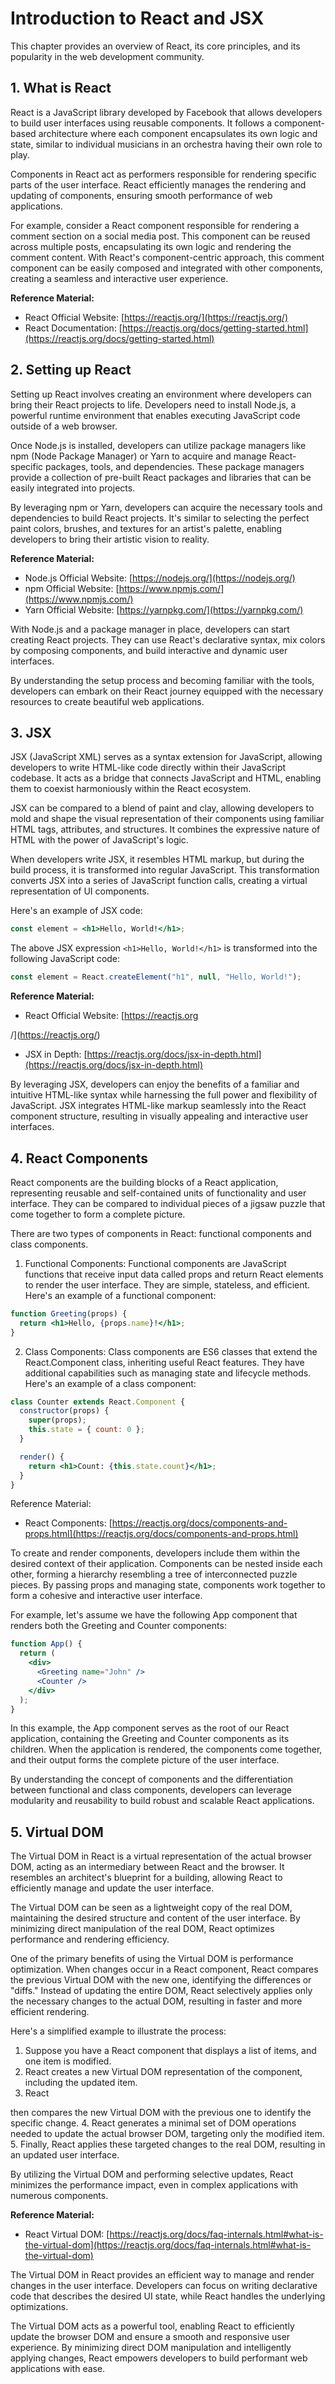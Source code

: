 # Introduction to React and JSX

This chapter provides an overview of React, its core principles, and its popularity in the web development community.

## 1. What is React

React is a JavaScript library developed by Facebook that allows developers to build user interfaces using reusable components. It follows a component-based architecture where each component encapsulates its own logic and state, similar to individual musicians in an orchestra having their own role to play.

Components in React act as performers responsible for rendering specific parts of the user interface. React efficiently manages the rendering and updating of components, ensuring smooth performance of web applications.

For example, consider a React component responsible for rendering a comment section on a social media post. This component can be reused across multiple posts, encapsulating its own logic and rendering the comment content. With React's component-centric approach, this comment component can be easily composed and integrated with other components, creating a seamless and interactive user experience.

**Reference Material:**
- React Official Website: [https://reactjs.org/](https://reactjs.org/)
- React Documentation: [https://reactjs.org/docs/getting-started.html](https://reactjs.org/docs/getting-started.html)


## 2. Setting up React

Setting up React involves creating an environment where developers can bring their React projects to life. Developers need to install Node.js, a powerful runtime environment that enables executing JavaScript code outside of a web browser.

Once Node.js is installed, developers can utilize package managers like npm (Node Package Manager) or Yarn to acquire and manage React-specific packages, tools, and dependencies. These package managers provide a collection of pre-built React packages and libraries that can be easily integrated into projects.

By leveraging npm or Yarn, developers can acquire the necessary tools and dependencies to build React projects. It's similar to selecting the perfect paint colors, brushes, and textures for an artist's palette, enabling developers to bring their artistic vision to reality.

**Reference Material:**
- Node.js Official Website: [https://nodejs.org/](https://nodejs.org/)
- npm Official Website: [https://www.npmjs.com/](https://www.npmjs.com/)
- Yarn Official Website: [https://yarnpkg.com/](https://yarnpkg.com/)

With Node.js and a package manager in place, developers can start creating React projects. They can use React's declarative syntax, mix colors by composing components, and build interactive and dynamic user interfaces.

By understanding the setup process and becoming familiar with the tools, developers can embark on their React journey equipped with the necessary resources to create beautiful web applications.


## 3. JSX

JSX (JavaScript XML) serves as a syntax extension for JavaScript, allowing developers to write HTML-like code directly within their JavaScript codebase. It acts as a bridge that connects JavaScript and HTML, enabling them to coexist harmoniously within the React ecosystem.

JSX can be compared to a blend of paint and clay, allowing developers to mold and shape the visual representation of their components using familiar HTML tags, attributes, and structures. It combines the expressive nature of HTML with the power of JavaScript's logic.

When developers write JSX, it resembles HTML markup, but during the build process, it is transformed into regular JavaScript. This transformation converts JSX into a series of JavaScript function calls, creating a virtual representation of UI components.

Here's an example of JSX code:

```jsx
const element = <h1>Hello, World!</h1>;
```

The above JSX expression `<h1>Hello, World!</h1>` is transformed into the following JavaScript code:

```javascript
const element = React.createElement("h1", null, "Hello, World!");
```

**Reference Material:**

- React Official Website: [https://reactjs.org

/](https://reactjs.org/)
- JSX in Depth: [https://reactjs.org/docs/jsx-in-depth.html](https://reactjs.org/docs/jsx-in-depth.html)

By leveraging JSX, developers can enjoy the benefits of a familiar and intuitive HTML-like syntax while harnessing the full power and flexibility of JavaScript. JSX integrates HTML-like markup seamlessly into the React component structure, resulting in visually appealing and interactive user interfaces.

## 4. React Components

React components are the building blocks of a React application, representing reusable and self-contained units of functionality and user interface. They can be compared to individual pieces of a jigsaw puzzle that come together to form a complete picture.

There are two types of components in React: functional components and class components.

1. Functional Components: Functional components are JavaScript functions that receive input data called props and return React elements to render the user interface. They are simple, stateless, and efficient. Here's an example of a functional component:

```jsx
function Greeting(props) {
  return <h1>Hello, {props.name}!</h1>;
}
```

2. Class Components: Class components are ES6 classes that extend the React.Component class, inheriting useful React features. They have additional capabilities such as managing state and lifecycle methods. Here's an example of a class component:

```jsx
class Counter extends React.Component {
  constructor(props) {
    super(props);
    this.state = { count: 0 };
  }

  render() {
    return <h1>Count: {this.state.count}</h1>;
  }
}
```

Reference Material:

- React Components: [https://reactjs.org/docs/components-and-props.html](https://reactjs.org/docs/components-and-props.html)

To create and render components, developers include them within the desired context of their application. Components can be nested inside each other, forming a hierarchy resembling a tree of interconnected puzzle pieces. By passing props and managing state, components work together to form a cohesive and interactive user interface.

For example, let's assume we have the following App component that renders both the Greeting and Counter components:

```jsx
function App() {
  return (
    <div>
      <Greeting name="John" />
      <Counter />
    </div>
  );
}
```

In this example, the App component serves as the root of our React application, containing the Greeting and Counter components as its children. When the application is rendered, the components come together, and their output forms the complete picture of the user interface.

By understanding the concept of components and the differentiation between functional and class components, developers can leverage modularity and reusability to build robust and scalable React applications.


## 5. Virtual DOM

The Virtual DOM in React is a virtual representation of the actual browser DOM, acting as an intermediary between React and the browser. It resembles an architect's blueprint for a building, allowing React to efficiently manage and update the user interface.

The Virtual DOM can be seen as a lightweight copy of the real DOM, maintaining the desired structure and content of the user interface. By minimizing direct manipulation of the real DOM, React optimizes performance and rendering efficiency.

One of the primary benefits of using the Virtual DOM is performance optimization. When changes occur in a React component, React compares the previous Virtual DOM with the new one, identifying the differences or "diffs." Instead of updating the entire DOM, React selectively applies only the necessary changes to the actual DOM, resulting in faster and more efficient rendering.

Here's a simplified example to illustrate the process:

1. Suppose you have a React component that displays a list of items, and one item is modified.
2. React creates a new Virtual DOM representation of the component, including the updated item.
3. React

 then compares the new Virtual DOM with the previous one to identify the specific change.
4. React generates a minimal set of DOM operations needed to update the actual browser DOM, targeting only the modified item.
5. Finally, React applies these targeted changes to the real DOM, resulting in an updated user interface.

By utilizing the Virtual DOM and performing selective updates, React minimizes the performance impact, even in complex applications with numerous components.

**Reference Material:**

- React Virtual DOM: [https://reactjs.org/docs/faq-internals.html#what-is-the-virtual-dom](https://reactjs.org/docs/faq-internals.html#what-is-the-virtual-dom)

The Virtual DOM in React provides an efficient way to manage and render changes in the user interface. Developers can focus on writing declarative code that describes the desired UI state, while React handles the underlying optimizations.

The Virtual DOM acts as a powerful tool, enabling React to efficiently update the browser DOM and ensure a smooth and responsive user experience. By minimizing direct DOM manipulation and intelligently applying changes, React empowers developers to build performant web applications with ease.